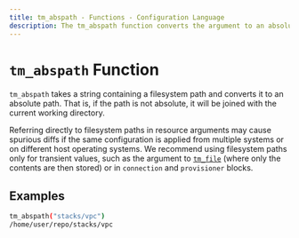```yaml
---
title: tm_abspath - Functions - Configuration Language
description: The tm_abspath function converts the argument to an absolute filesystem path.
---
```


# `tm_abspath` Function

`tm_abspath` takes a string containing a filesystem path and converts it
to an absolute path. That is, if the path is not absolute, it will be joined
with the current working directory.

Referring directly to filesystem paths in resource arguments may cause
spurious diffs if the same configuration is applied from multiple systems or on
different host operating systems. We recommend using filesystem paths only
for transient values, such as the argument to [`tm_file`](./tm_file.md) (where
only the contents are then stored) or in `connection` and `provisioner` blocks.

## Examples

```sh
tm_abspath("stacks/vpc")
/home/user/repo/stacks/vpc
```
